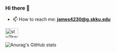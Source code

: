 ### Hi there 👋
- 📫 How to reach me: <strong>james4230@g.skku.edu</strong>

<a href="https://instagram.com/stv2kwak" target="blank"><img align="center" src="https://raw.githubusercontent.com/rahuldkjain/github-profile-readme-generator/master/src/images/icons/Social/instagram.svg" alt="stv2kwak" height="30" width="40" /></a>


![Anurag's GitHub stats](https://github-readme-stats.vercel.app/api?username=JackCokebb&show_icons=true&theme=radical)


